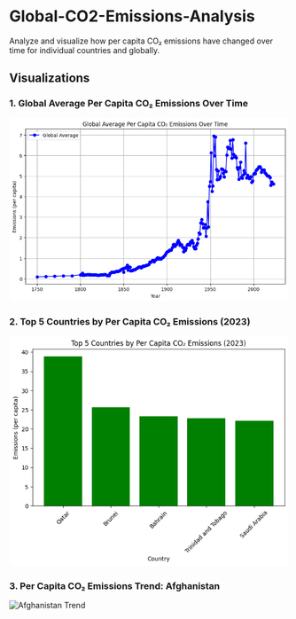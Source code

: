 # Global-CO2-Emissions-Analysis
Analyze and visualize how per capita CO₂ emissions have changed over time for individual countries and globally.

## Visualizations

### 1. Global Average Per Capita CO₂ Emissions Over Time
![Global Average](images/global_avg.png)

### 2. Top 5 Countries by Per Capita CO₂ Emissions (2023)
![Top 5 Countries](images/top_5_countries.png)

### 3. Per Capita CO₂ Emissions Trend: Afghanistan
![Afghanistan Trend](images/afghanistan_trend.png)
